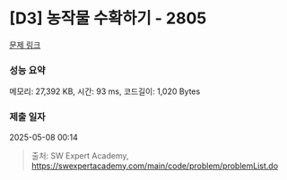 # [D3] 농작물 수확하기 - 2805 

[문제 링크](https://swexpertacademy.com/main/code/problem/problemDetail.do?contestProbId=AV7GLXqKAWYDFAXB) 

### 성능 요약

메모리: 27,392 KB, 시간: 93 ms, 코드길이: 1,020 Bytes

### 제출 일자

2025-05-08 00:14



> 출처: SW Expert Academy, https://swexpertacademy.com/main/code/problem/problemList.do